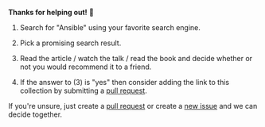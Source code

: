 **Thanks for helping out!** :tada:

1.  Search for "Ansible" using your favorite search engine.

2.  Pick a promising search result.

3.  Read the article / watch the talk / read the book and decide whether or not you would recommend it to a friend.

4.  If the answer to (3) is "yes" then consider adding the link to this collection by submitting a [pull request](https://github.com/acch/ansible-bookmarks/pulls).

If you're unsure, just create a [pull request](https://github.com/acch/ansible-bookmarks/pulls) or create a [new issue](https://github.com/acch/ansible-bookmarks/issues) and we can decide together.
